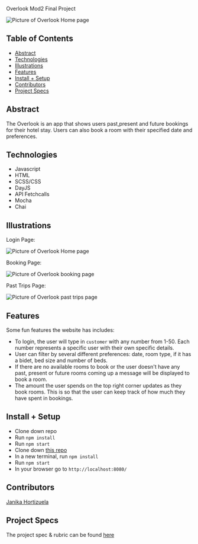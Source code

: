 Overlook
Mod2 Final Project

 ![Picture of Overlook Home page](https://user-images.githubusercontent.com/21073095/135017817-d204e285-2e87-4561-96cb-65a23ecba977.png)

## Table of Contents
  - [Abstract](#abstract)
  - [Technologies](#technologies)
  - [Illustrations](#illustrations)
  - [Features](#features)
  - [Install + Setup](#set-up)
  - [Contributors](#contributors)
  - [Project Specs](#project-specs)

## Abstract
The Overlook is an app that shows users past,present and future bookings for their hotel stay. Users can also book a room with their specified date and preferences. 

## Technologies
  - Javascript
  - HTML
  - SCSS/CSS
  - DayJS
  - API Fetchcalls
  - Mocha 
  - Chai 

## Illustrations

Login Page:

![Picture of Overlook Home page]("https://user-images.githubusercontent.com/21073095/135017998-58069718-264a-4dd9-ac17-bb9a6b4b52e1.png")

Booking Page:

![Picture of Overlook booking page](https://user-images.githubusercontent.com/21073095/135018062-2e8947ca-b589-4890-a496-d6270cfc3f03.png)

Past Trips Page:

![Picture of Overlook past trips page](https://user-images.githubusercontent.com/21073095/135018211-d695cff9-e78b-4e9a-ad9d-149719b3b138.png)

## Features

Some fun features the website has includes:

  - To login, the user will type in <code>customer</code> with any number from 1-50. Each number represents a specific user with their own specific details.
  - User can filter by several different preferences: date, room type, if it has a bidet, bed size and number of beds.
  - If there are no available rooms to book or the user doesn't have any past, present or future rooms coming up a message will be displayed to book a room. 
  - The amount the user spends on the top right corner updates as they book rooms. This is so that the user can keep track of how much they have spent in bookings.

## Install + Setup
  - Clone down repo
  - Run <code>npm install</code>
  - Run <code>npm start</code>
  - Clone down [this repo](https://github.com/turingschool-examples/overlook-api)
  - In a new terminal, run <code>npm install</code>
  - Run <code>npm start</code>
  - In your browser go to <code>http://localhost:8080/</code>

## Contributors
[Janika Hortizuela](https://github.com/jhortizu01)

## Project Specs
The project spec & rubric can be found [here](https://frontend.turing.edu/projects/overlook.html)
